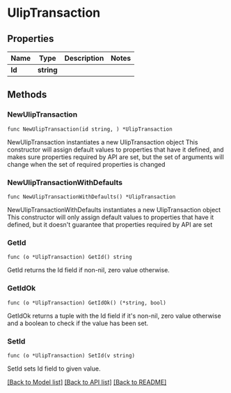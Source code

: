 # UlipTransaction

## Properties

Name | Type | Description | Notes
------------ | ------------- | ------------- | -------------
**Id** | **string** |  | 

## Methods

### NewUlipTransaction

`func NewUlipTransaction(id string, ) *UlipTransaction`

NewUlipTransaction instantiates a new UlipTransaction object
This constructor will assign default values to properties that have it defined,
and makes sure properties required by API are set, but the set of arguments
will change when the set of required properties is changed

### NewUlipTransactionWithDefaults

`func NewUlipTransactionWithDefaults() *UlipTransaction`

NewUlipTransactionWithDefaults instantiates a new UlipTransaction object
This constructor will only assign default values to properties that have it defined,
but it doesn't guarantee that properties required by API are set

### GetId

`func (o *UlipTransaction) GetId() string`

GetId returns the Id field if non-nil, zero value otherwise.

### GetIdOk

`func (o *UlipTransaction) GetIdOk() (*string, bool)`

GetIdOk returns a tuple with the Id field if it's non-nil, zero value otherwise
and a boolean to check if the value has been set.

### SetId

`func (o *UlipTransaction) SetId(v string)`

SetId sets Id field to given value.



[[Back to Model list]](../README.md#documentation-for-models) [[Back to API list]](../README.md#documentation-for-api-endpoints) [[Back to README]](../README.md)


